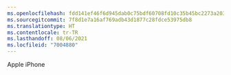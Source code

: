 ```yaml
---
ms.openlocfilehash: fdd141ef46f6d945dab0c75bdf60708fd10c35b45bc2273a2033505078aef48a
ms.sourcegitcommit: 7f8d1e7a16af769adb43d1877c28fdce53975db8
ms.translationtype: HT
ms.contentlocale: tr-TR
ms.lasthandoff: 08/06/2021
ms.locfileid: "7004880"
---
```

Apple iPhone